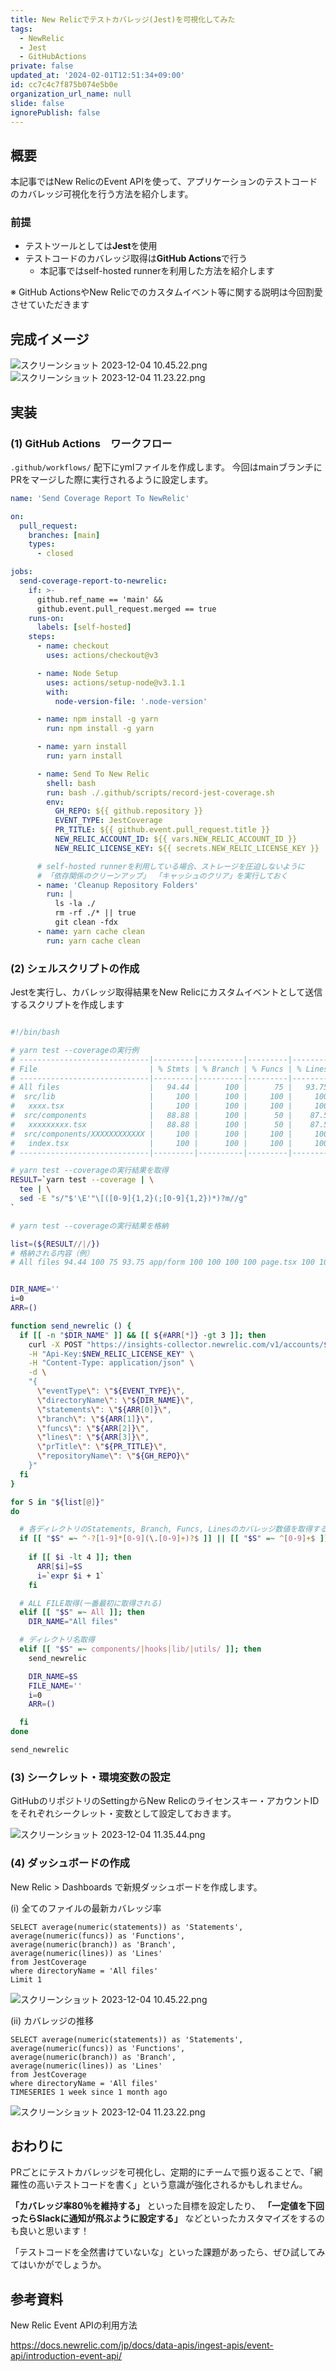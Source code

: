 ```yaml
---
title: New Relicでテストカバレッジ(Jest)を可視化してみた
tags:
  - NewRelic
  - Jest
  - GitHubActions
private: false
updated_at: '2024-02-01T12:51:34+09:00'
id: cc7c4c7f875b074e5b0e
organization_url_name: null
slide: false
ignorePublish: false
---
```

## 概要
本記事ではNew RelicのEvent APIを使って、アプリケーションのテストコードのカバレッジ可視化を行う方法を紹介します。

### 前提
- テストツールとしては**Jest**を使用
- テストコードのカバレッジ取得は**GitHub Actions**で行う
    - 本記事ではself-hosted runnerを利用した方法を紹介します

※ GitHub ActionsやNew Relicでのカスタムイベント等に関する説明は今回割愛させていただきます


## 完成イメージ
![スクリーンショット 2023-12-04 10.45.22.png](https://qiita-image-store.s3.ap-northeast-1.amazonaws.com/0/689205/096c80ea-e934-b1f4-37fb-1584451b99fc.png)
![スクリーンショット 2023-12-04 11.23.22.png](https://qiita-image-store.s3.ap-northeast-1.amazonaws.com/0/689205/4dd24f89-f37f-d44f-e782-0074ed3d87e8.png)



## 実装

### (1) GitHub Actions　ワークフロー

`.github/workflows/` 配下にymlファイルを作成します。
今回はmainブランチにPRをマージした際に実行されるように設定します。

```yml
name: 'Send Coverage Report To NewRelic'

on:
  pull_request:
    branches: [main]
    types:
      - closed

jobs:
  send-coverage-report-to-newrelic:
    if: >-
      github.ref_name == 'main' && 
      github.event.pull_request.merged == true
    runs-on:
      labels: [self-hosted]
    steps:
      - name: checkout
        uses: actions/checkout@v3

      - name: Node Setup
        uses: actions/setup-node@v3.1.1
        with:
          node-version-file: '.node-version'

      - name: npm install -g yarn
        run: npm install -g yarn

      - name: yarn install
        run: yarn install

      - name: Send To New Relic
        shell: bash
        run: bash ./.github/scripts/record-jest-coverage.sh
        env:
          GH_REPO: ${{ github.repository }}
          EVENT_TYPE: JestCoverage
          PR_TITLE: ${{ github.event.pull_request.title }}
          NEW_RELIC_ACCOUNT_ID: ${{ vars.NEW_RELIC_ACCOUNT_ID }}
          NEW_RELIC_LICENSE_KEY: ${{ secrets.NEW_RELIC_LICENSE_KEY }}

      # self-hosted runnerを利用している場合、ストレージを圧迫しないように
      # 「依存関係のクリーンアップ」 「キャッシュのクリア」を実行しておく
      - name: 'Cleanup Repository Folders'
        run: |
          ls -la ./
          rm -rf ./* || true
          git clean -fdx
      - name: yarn cache clean
        run: yarn cache clean
```

### (2) シェルスクリプトの作成
Jestを実行し、カバレッジ取得結果をNew Relicにカスタムイベントとして送信するスクリプトを作成します
```.github/scripts/record-jest-coverage.sh

#!/bin/bash

# yarn test --coverageの実行例
# -----------------------------|---------|----------|---------|---------|-------------------
# File                         | % Stmts | % Branch | % Funcs | % Lines | Uncovered Line #s 
# -----------------------------|---------|----------|---------|---------|-------------------
# All files                    |   94.44 |      100 |      75 |   93.75 |                   
#  src/lib                     |     100 |      100 |     100 |     100 |                   
#   xxxx.tsx                   |     100 |      100 |     100 |     100 |                   
#  src/components              |   88.88 |      100 |      50 |    87.5 |                   
#   xxxxxxxxx.tsx              |   88.88 |      100 |      50 |    87.5 | 27                
#  src/components/XXXXXXXXXXXX |     100 |      100 |     100 |     100 |                   
#   index.tsx                  |     100 |      100 |     100 |     100 |                   
# -----------------------------|---------|----------|---------|---------|-------------------

# yarn test --coverageの実行結果を取得
RESULT=`yarn test --coverage | \
  tee | \
  sed -E "s/"$'\E'"\[([0-9]{1,2}(;[0-9]{1,2})*)?m//g"
`

# yarn test --coverageの実行結果を格納

list=(${RESULT//|/})
# 格納される内容（例）
# All files 94.44 100 75 93.75 app/form 100 100 100 100 page.tsx 100 100 100 100 src/components 88.88 100 50 87.5


DIR_NAME=''
i=0
ARR=()

function send_newrelic () {
  if [[ -n "$DIR_NAME" ]] && [[ ${#ARR[*]} -gt 3 ]]; then
    curl -X POST "https://insights-collector.newrelic.com/v1/accounts/$NEW_RELIC_ACCOUNT_ID/events" \
    -H "Api-Key:$NEW_RELIC_LICENSE_KEY" \
    -H "Content-Type: application/json" \
    -d \
    "{
      \"eventType\": \"${EVENT_TYPE}\",
      \"directoryName\": \"${DIR_NAME}\",
      \"statements\": \"${ARR[0]}\",
      \"branch\": \"${ARR[1]}\",
      \"funcs\": \"${ARR[2]}\",
      \"lines\": \"${ARR[3]}\",
      \"prTitle\": \"${PR_TITLE}\",
      \"repositoryName\": \"${GH_REPO}\"
    }"
  fi
}

for S in "${list[@]}"
do 

  # 各ディレクトリのStatements, Branch, Funcs, Linesのカバレッジ数値を取得する
  if [[ "$S" =~ ^-?[1-9]*[0-9](\.[0-9]+)?$ ]] || [[ "$S" =~ ^[0-9]+$ ]]; then
    
    if [[ $i -lt 4 ]]; then
      ARR[$i]=$S
      i=`expr $i + 1`
    fi

  # ALL FILE取得(一番最初に取得される)
  elif [[ "$S" =~ All ]]; then
    DIR_NAME="All files"

  # ディレクトリ名取得
  elif [[ "$S" =~ components/|hooks|lib/|utils/ ]]; then
    send_newrelic

    DIR_NAME=$S
    FILE_NAME=''
    i=0
    ARR=()

  fi
done

send_newrelic
```

### (3) シークレット・環境変数の設定
GitHubのリポジトリのSettingからNew Relicのライセンスキー・アカウントIDをそれぞれシークレット・変数として設定しておきます。

![スクリーンショット 2023-12-04 11.35.44.png](https://qiita-image-store.s3.ap-northeast-1.amazonaws.com/0/689205/c319330f-f3e9-fab5-5ec8-39633fb0a87e.png)


### (4) ダッシュボードの作成

New Relic > Dashboards で新規ダッシュボードを作成します。

(i) 全てのファイルの最新カバレッジ率
```nrql
SELECT average(numeric(statements)) as 'Statements', 
average(numeric(funcs)) as 'Functions', 
average(numeric(branch)) as 'Branch', 
average(numeric(lines)) as 'Lines' 
from JestCoverage 
where directoryName = 'All files' 
Limit 1
```

![スクリーンショット 2023-12-04 10.45.22.png](https://qiita-image-store.s3.ap-northeast-1.amazonaws.com/0/689205/99edc6d1-2ca6-adc8-e0d9-7e6060605145.png)



(ii) カバレッジの推移
```nrql
SELECT average(numeric(statements)) as 'Statements', 
average(numeric(funcs)) as 'Functions', 
average(numeric(branch)) as 'Branch', 
average(numeric(lines)) as 'Lines' 
from JestCoverage 
where directoryName = 'All files' 
TIMESERIES 1 week since 1 month ago
```

![スクリーンショット 2023-12-04 11.23.22.png](https://qiita-image-store.s3.ap-northeast-1.amazonaws.com/0/689205/09cd6b30-8a52-1a1f-1b09-ec13dceac4c4.png)


## おわりに
PRごとにテストカバレッジを可視化し、定期的にチームで振り返ることで、「網羅性の高いテストコードを書く」という意識が強化されるかもしれません。

**「カバレッジ率80％を維持する」** といった目標を設定したり、
**「一定値を下回ったらSlackに通知が飛ぶように設定する」** などといったカスタマイズをするのも良いと思います！

「テストコードを全然書けていないな」といった課題があったら、ぜひ試してみてはいかがでしょうか。

## 参考資料

New Relic Event APIの利用方法

https://docs.newrelic.com/jp/docs/data-apis/ingest-apis/event-api/introduction-event-api/
